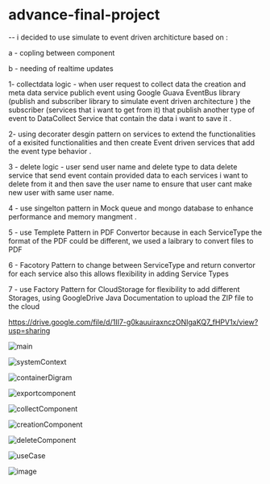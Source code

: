 # advance-final-project

-- i decided to use simulate to event driven architicture based on :

a - copling between component 

b - needing of realtime updates 

1- collectdata logic - when user request to collect data the creation and meta data service publich event using Google Guava EventBus library (publish and subscriber library to simulate event driven architecture ) 
  the subscriber (services that i want to get from it) that publish another type of event to DataCollect Service that contain the data i want to save it .

2- using decorater desgin pattern on services to extend the functionalities of a exisited functionalities and then create Event driven services that add the event type behavior .

3 - delete logic - user send user name and delete type to data delete service that send event contain provided data to each services i want to delete from it and then save the user name to ensure that user cant make new user with same user name.

4 - use singelton pattern in Mock queue and mongo database to enhance performance and memory mangment .

5 - use Templete Pattern in  PDF Convertor because in each ServiceType the format of the PDF could be different, we used a laibrary to convert files to PDF

6 - Facotory Pattern to change between ServiceType and return convertor for each service also this allows flexibility in adding Service Types

7 - use Factory Pattern for CloudStorage for flexibility to add different Storages, using GoogleDrive Java Documentation to upload the ZIP file to the cloud 

https://drive.google.com/file/d/1II7-g0kauuiraxnczONIgaKQ7_fHPV1x/view?usp=sharing

![main](https://github.com/noorhonjol/advance-final-project/assets/29591992/44fc1646-e4e6-4b89-98d3-2a4042b45097)

![systemContext](https://github.com/noorhonjol/advance-final-project/assets/29591992/0ff4dadf-f182-40b3-a8cd-34f03a4b3f49)

![containerDigram](https://github.com/noorhonjol/advance-final-project/assets/29591992/0b474896-9d33-4788-a096-b5151027b2a4)

![exportcomponent](https://github.com/noorhonjol/advance-final-project/assets/29591992/5f176803-1611-4cc2-b02b-2d21c52f8779)

![collectComponent](https://github.com/noorhonjol/advance-final-project/assets/29591992/0cc228ef-41a5-4813-b57d-0c17b993cfe2)

![creationComponent](https://github.com/noorhonjol/advance-final-project/assets/29591992/4a02ed27-3260-4763-988a-e73360f69447)

![deleteComponent](https://github.com/noorhonjol/advance-final-project/assets/29591992/9b1d5985-130d-46cd-9945-48f814c7cc0c)

![useCase](https://github.com/noorhonjol/advance-final-project/assets/29591992/c78550e3-74cf-4cc3-8d94-33aeb3645bf0)

![image](https://github.com/noorhonjol/advance-final-project/assets/29591992/b3326ed3-325e-421b-bfee-ebc5ad66e034)
